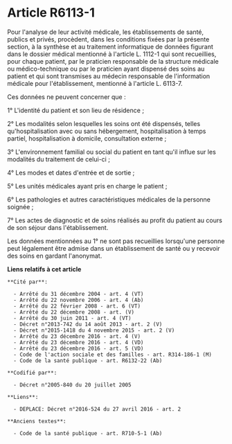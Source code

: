# Article R6113-1

Pour l'analyse de leur activité médicale, les établissements de santé, publics et privés, procèdent, dans les conditions
fixées par la présente section, à la synthèse et au traitement informatique de données figurant dans le dossier médical
mentionné à l'article L. 1112-1 qui sont recueillies, pour chaque patient, par le praticien responsable de la structure
médicale ou médico-technique ou par le praticien ayant dispensé des soins au patient et qui sont transmises au médecin
responsable de l'information médicale pour l'établissement, mentionné à l'article L. 6113-7.

Ces données ne peuvent concerner que :

1° L'identité du patient et son lieu de résidence ;

2° Les modalités selon lesquelles les soins ont été dispensés, telles qu'hospitalisation avec ou sans hébergement,
hospitalisation à temps partiel, hospitalisation à domicile, consultation externe ;

3° L'environnement familial ou social du patient en tant qu'il influe sur les modalités du traitement de celui-ci ;

4° Les modes et dates d'entrée et de sortie ;

5° Les unités médicales ayant pris en charge le patient ;

6° Les pathologies et autres caractéristiques médicales de la personne soignée ;

7° Les actes de diagnostic et de soins réalisés au profit du patient au cours de son séjour dans l'établissement.

Les données mentionnées au 1° ne sont pas recueillies lorsqu'une personne peut légalement être admise dans un établissement
de santé ou y recevoir des soins en gardant l'anonymat.

**Liens relatifs à cet article**

	**Cité par**:

	  - Arrêté du 31 décembre 2004 - art. 4 (VT)
	  - Arrêté du 22 novembre 2006 - art. 4 (Ab)
	  - Arrêté du 22 février 2008 - art. 6 (VT)
	  - Arrêté du 22 décembre 2008 - art. (V)
	  - Arrêté du 30 juin 2011 - art. 4 (VT)
	  - Décret n°2013-742 du 14 août 2013 - art. 2 (V)
	  - Décret n°2015-1418 du 4 novembre 2015 - art. 2 (V)
	  - Arrêté du 23 décembre 2016 - art. 4 (V)
	  - Arrêté du 23 décembre 2016 - art. 4 (VD)
	  - Arrêté du 23 décembre 2016 - art. 5 (VD)
	  - Code de l'action sociale et des familles - art. R314-186-1 (M)
	  - Code de la santé publique - art. R6132-22 (Ab)

	**Codifié par**:

	  - Décret n°2005-840 du 20 juillet 2005

	**Liens**:

	  - DEPLACE: Décret n°2016-524 du 27 avril 2016 - art. 2

	**Anciens textes**:

	  - Code de la santé publique - art. R710-5-1 (Ab)
